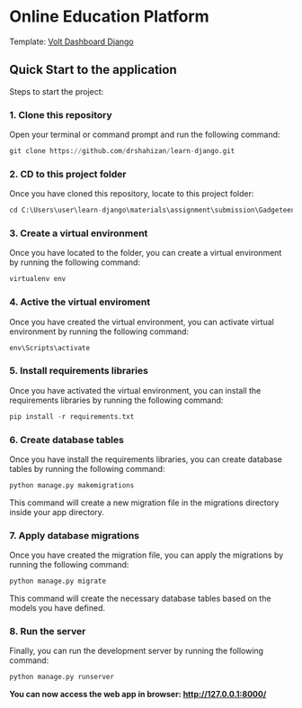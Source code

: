 <h1>Online Education Platform</h1>

Template: [Volt Dashboard Django](https://github.com/app-generator/django-volt-dashboard)


## Quick Start to the application	

Steps to start the project:

### 1. Clone this repository
Open your terminal or command prompt and run the following command:

```python
git clone https://github.com/drshahizan/learn-django.git
```

### 2. CD to this project folder
Once you have cloned this repository, locate to this project folder:

```python
cd C:\Users\user\learn-django\materials\assignment\submission\Gadgeteen\online_edu_platform\gadgeteen
```

### 3. Create a virtual environment
Once you have located to the folder, you can create a virtual environment by running the following command:

```python
virtualenv env
```

### 4. Active the virtual enviroment
Once you have created the virtual environment, you can activate virtual environment by running the following command:

```python
env\Scripts\activate
```

### 5. Install requirements libraries
Once you have activated the virtual environment, you can install the requirements libraries by running the following command:

```python
pip install -r requirements.txt
```

### 6. Create database tables
Once you have install the requirements libraries, you can create database tables by running the following command:

```python
python manage.py makemigrations
```

This command will create a new migration file in the migrations directory inside your app directory.

### 7. Apply database migrations
Once you have created the migration file, you can apply the migrations by running the following command:

```python
python manage.py migrate
```

This command will create the necessary database tables based on the models you have defined.

### 8. Run the server
Finally, you can run the development server by running the following command:

```python
python manage.py runserver
```

<b> You can now access the web app in browser: http://127.0.0.1:8000/ </b>

 
